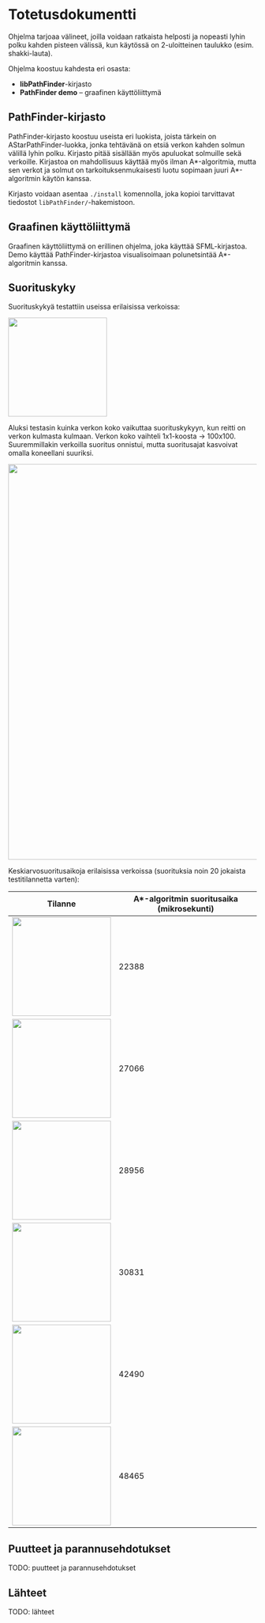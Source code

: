 # Totetusdokumentti

Ohjelma tarjoaa välineet, joilla voidaan ratkaista helposti ja nopeasti lyhin polku kahden pisteen välissä, 
kun käytössä on 2-uloitteinen taulukko (esim. shakki-lauta).

Ohjelma koostuu kahdesta eri osasta:

* **libPathFinder**-kirjasto
* **PathFinder demo** – graafinen käyttöliittymä

## PathFinder-kirjasto

PathFinder-kirjasto koostuu useista eri luokista, joista tärkein on AStarPathFinder-luokka, jonka tehtävänä on etsiä verkon kahden solmun välillä lyhin polku. Kirjasto pitää sisällään myös apuluokat solmuille sekä verkoille. Kirjastoa
on mahdollisuus käyttää myös ilman A\*-algoritmia, mutta sen verkot ja solmut on tarkoituksenmukaisesti luotu sopimaan juuri A*-algoritmin käytön kanssa.

Kirjasto voidaan asentaa <code>./install</code> komennolla, joka kopioi tarvittavat tiedostot <code>libPathFinder/</code>-hakemistoon.

## Graafinen käyttöliittymä

Graafinen käyttöliittymä on erillinen ohjelma, joka käyttää SFML-kirjastoa. Demo käyttää PathFinder-kirjastoa visualisoimaan polunetsintää A*-algoritmin kanssa.

## Suorituskyky

Suorituskykyä testattiin useissa erilaisissa verkoissa:

<img src="https://github.com/valtteripyyhtia/pathfinder/blob/master/dokumentit/images/pathfinding35.png?raw=true" width="200px" />

Aluksi testasin kuinka verkon koko vaikuttaa suorituskykyyn, kun reitti on verkon kulmasta kulmaan. Verkon koko vaihteli 1x1-koosta -> 100x100. Suuremmillakin verkoilla suoritus onnistui, mutta suoritusajat kasvoivat omalla koneellani suuriksi.

<img src="https://github.com/valtteripyyhtia/pathfinder/blob/master/dokumentit/images/kaavio.png?raw=true" width="800px" />

Keskiarvosuoritusaikoja erilaisissa verkoissa (suorituksia noin 20 jokaista testitilannetta varten):

Tilanne   | A*-algoritmin suoritusaika (mikrosekunti)
------| -----------------
<img src="https://github.com/valtteripyyhtia/pathfinder/blob/master/dokumentit/images/pathfinding35.png?raw=true" width="200px" /> | 22388
<img src="https://github.com/valtteripyyhtia/pathfinder/blob/master/dokumentit/images/pathfindingtunnel.png?raw=true" width="200px" /> | 27066
<img src="https://github.com/valtteripyyhtia/pathfinder/blob/master/dokumentit/images/pathfindingrandom.png?raw=true" width="200px" /> | 28956
<img src="https://github.com/valtteripyyhtia/pathfinder/blob/master/dokumentit/images/pathfindinglabyrinth.png?raw=true" width="200px" /> | 30831
<img src="https://github.com/valtteripyyhtia/pathfinder/blob/master/dokumentit/images/pathfindingwatergrasstrap.png?raw=true" width="200px" /> | 42490
<img src="https://github.com/valtteripyyhtia/pathfinder/blob/master/dokumentit/images/pathfindingtrap.png?raw=true" width="200px" /> | 48465

## Puutteet ja parannusehdotukset

TODO: puutteet ja parannusehdotukset

## Lähteet

TODO: lähteet
